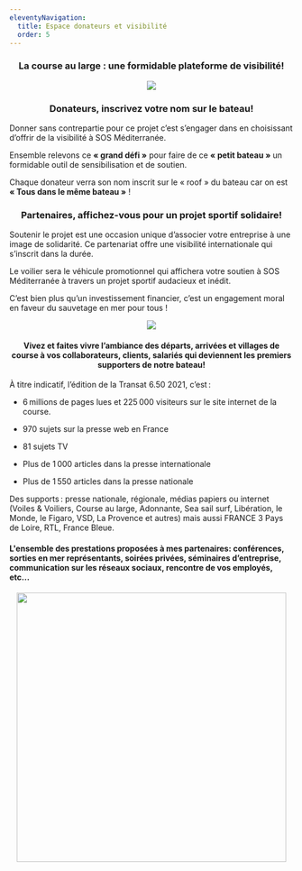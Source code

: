 ```yaml
---
eleventyNavigation:
  title: Espace donateurs et visibilité
  order: 5
---
```

<h3 style="text-align: center">La course au large : une formidable plateforme de visibilité!</h3><p style="text-align: center"><img src="/images/mini_logo_sos_par_ok.jpg"></p><h3 style="text-align: center">Donateurs, inscrivez votre nom sur le bateau!</h3>

Donner sans contrepartie pour ce projet c’est s’engager dans en choisissant d’offrir de la visibilité à SOS Méditerranée.

Ensemble relevons ce **« grand défi »** pour faire de ce **« petit bateau »** un formidable outil de sensibilisation et de soutien.

Chaque donateur verra son nom inscrit sur le « roof » du bateau car on est **« Tous dans le même bateau »** !

<h3 style="text-align: center">Partenaires, affichez-vous pour un projet sportif solidaire!</h3>

Soutenir le projet est une occasion unique d’associer votre entreprise à une image de solidarité. Ce partenariat offre une visibilité internationale qui s’inscrit dans la durée.

Le voilier sera le véhicule promotionnel qui affichera votre soutien à SOS Méditerranée à travers un projet sportif audacieux et inédit.

C’est bien plus qu’un investissement financier, c’est un engagement moral en faveur du sauvetage en mer pour tous !

<p style="text-align: center"><img src="/images/village.jpg"></p><h4 style="text-align: center">Vivez et faites vivre l’ambiance des départs, arrivées et villages de course à vos collaborateurs, clients, salariés qui deviennent les premiers supporters de notre bateau!</h4>

À titre indicatif, l’édition de la Transat 6.50 2021, c’est :

*   6 millions de pages lues et 225 000 visiteurs sur le site internet de la course.
    
*   970 sujets sur la presse web en France
    
*   81 sujets TV
    
*   Plus de 1 000 articles dans la presse internationale
    
*   Plus de 1 550 articles dans la presse nationale
    

Des supports : presse nationale, régionale, médias papiers ou internet (Voiles & Voiliers, Course au large, Adonnante, Sea sail surf, Libération, le Monde, le Figaro, VSD, La Provence et autres) mais aussi FRANCE 3 Pays de Loire, RTL, France Bleue.

#### L'ensemble des prestations proposées à mes partenaires: conférences, sorties en mer représentants, soirées privées, séminaires d’entreprise, communication sur les réseaux sociaux, rencontre de vos employés, etc...

<p style="text-align: center"><img src="https://usercontent.one/wp/www.hugoaularge.fr/wp-content/uploads/2021/02/offres.png" alt="" class="wp-image-1867" style="box-sizing: border-box; height: auto; max-width: 100%; border: 0px; vertical-align: bottom; display: inline-block; margin: 0px auto; border-radius: inherit; color: rgb(85, 85, 85); font-family: Roboto, sans-serif; font-size: 18px; font-style: normal; font-variant-ligatures: normal; font-variant-caps: normal; font-weight: 300; letter-spacing: normal; orphans: 2; text-align: start; text-indent: 0px; text-transform: none; widows: 2; word-spacing: 0px; -webkit-text-stroke-width: 0px; white-space: normal; text-decoration-thickness: initial; text-decoration-style: initial; text-decoration-color: initial;" width="478" height="250"></p>